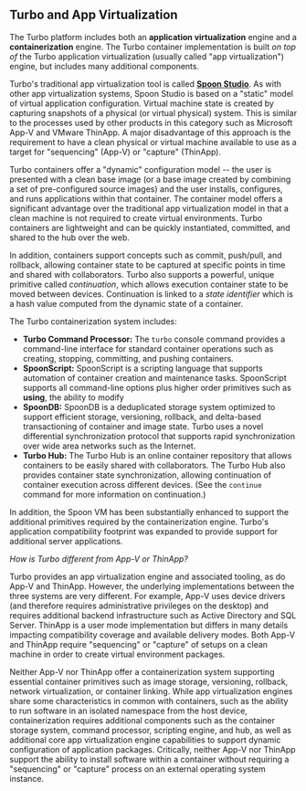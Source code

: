 ## Turbo and App Virtualization

The Turbo platform includes both an **application virtualization** engine and a **containerization** engine. The Turbo container implementation is
built *on top of* the Turbo application virtualization (usually called "app virtualization") engine, but includes many additional components.

Turbo's traditional app virtualization tool is called **[Spoon Studio](/studio)**. As with other app virtualization systems, Spoon Studio
is based on a "static" model of virtual application configuration. Virtual machine state is created by capturing snapshots of a physical
(or virtual physical) system. This is similar to the processes used by other products in this category such as Microsoft App-V and VMware ThinApp.
A major disadvantage of this approach is the requirement to have a clean physical or virtual machine available to use as a target
for "sequencing" (App-V) or "capture" (ThinApp).

Turbo containers offer a "dynamic" configuration model -- the user is presented with a clean base image (or a base image
created by combining a set of pre-configured source images) and the user installs, configures, and runs applications within that
container. The container model offers a significant advantage over the traditional app virtualization model in that a clean machine is
not required to create virtual environments. Turbo containers are lightweight and can be quickly instantiated, committed, and shared to the
hub over the web.

In addition, containers support concepts such as commit, push/pull, and rollback, allowing container state to be captured at specific
points in time and shared with collaborators. Turbo also supports a powerful, unique primitive called *continuation*, which allows 
execution container state to be moved between devices. Continuation is linked to a *state identifier* which is a hash value computed from
the dynamic state of a container.

The Turbo containerization system includes:

* **Turbo Command Processor:** The `turbo` console command provides a command-line interface for standard container
  operations such as creating, stopping, committing, and pushing containers.
* **SpoonScript:** SpoonScript is a scripting language that supports automation of container creation and maintenance tasks. SpoonScript
  supports all command-line options plus higher order primitives such as **using**, the ability to modify 
* **SpoonDB:** SpoonDB is a deduplicated storage system optimized to support efficient storage, versioning, rollback, and 
  delta-based transactioning of container and image state. Turbo uses a novel differential synchronization protocol that supports rapid synchronization over wide area networks such as the Internet.
* **Turbo Hub:** The Turbo Hub is an online container repository that allows containers to be easily shared with collaborators. The Turbo
  Hub also provides container state synchronization, allowing continuation of container execution across different devices. (See the `continue`
  command for more information on continuation.)

In addition, the Spoon VM has been substantially enhanced to support the additional primitives required by the containerization engine.
Turbo's application compatibility footprint was expanded to provide support for additional server applications.

*How is Turbo different from App-V or ThinApp?*

Turbo provides an app virtualization engine and associated tooling, as do App-V and ThinApp. However, the underlying implementations
between the three systems are very different. For example, App-V uses device drivers (and therefore requires administrative privileges
on the desktop) and requires additional backend infrastructure such as Active Directory and SQL Server. ThinApp is a user mode
implementation but differs in many details impacting compatibility coverage and available delivery modes. Both App-V and ThinApp require
"sequencing" or "capture" of setups on a clean machine in order to create virtual environment packages.

Neither App-V nor ThinApp offer a containerization system supporting essential container primitives such as image storage,
versioning, rollback, network virtualization, or container linking. While app virtualization engines share some characteristics
in common with containers, such as the ability to run software in an isolated namespace from the host device, containerization requires
additional components such as the container storage system, command processor, scripting engine, and hub, as well as additional core app
virtualization engine capabilities to support dynamic configuration of application packages. Critically, neither App-V nor ThinApp
support the ability to install software within a container without requiring a "sequencing" or "capture" process on an external
operating system instance.

